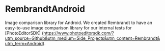 # RembrandtAndroid
Image comparison library for Android. We created Rembrandt to have an easy-to-use image comparison library for our internal tests for [PhotoEditorSDK] (https://www.photoeditorsdk.com/?utm_source=Github&utm_medium=Side_Projects&utm_content=Rembrandt&utm_term=Android). 

